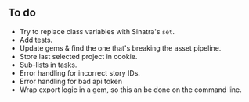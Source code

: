 ## To do
- Try to replace class variables with Sinatra's `set`.
- Add tests.
- Update gems & find the one that's breaking the asset pipeline.
- Store last selected project in cookie.
- Sub-lists in tasks.
- Error handling for incorrect story IDs.
- Error handling for bad api token
- Wrap export logic in a gem, so this an be done on the command line.

